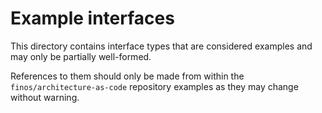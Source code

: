 # Example interfaces

This directory contains interface types that are considered examples and may only be partially well-formed.

References to them should only be made from within the `finos/architecture-as-code` repository examples as they may change without warning.
